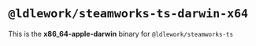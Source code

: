 # `@ldlework/steamworks-ts-darwin-x64`

This is the **x86_64-apple-darwin** binary for `@ldlework/steamworks-ts`
